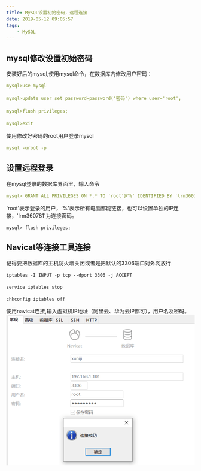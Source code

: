 ```yaml
---
title: MySQL设置初始密码，远程连接
date: 2019-05-12 09:05:57
tags:
    - MySQL
---
```

## mysql修改设置初始密码
安装好后的mysql,使用mysql命令，在数据库内修改用户密码：
 ```yaml
mysql>use mysql

mysql>update user set password=password('密码') where user='root';

mysql>flush privileges;

mysql>exit
```
使用修改好密码的root用户登录mysql
```yaml
mysql -uroot -p
```
## 设置远程登录

在mysql登录的数据库界面里，输入命令
```yaml
mysql> GRANT ALL PRIVILEGES ON *.* TO 'root'@'%' IDENTIFIED BY 'lrm360781' WITH GRANT OPTION;
```
'root'表示登录的用户，‘%'表示所有电脑都能链接，也可以设置单独的IP连接，'lrm360781'为连接密码。

```ejs
mysql> flush privileges;
```
 ## Navicat等连接工具连接
 记得要把数据库的主机防火墙关闭或者是把默认的3306端口对外网放行
 ```ejs
 iptables -I INPUT -p tcp --dport 3306 -j ACCEPT
 
 service iptables stop
 
 chkconfig iptables off
```
 使用navicat连接,输入虚拟机IP地址（阿里云、华为云IP都可），用户名及密码。
![img](/img_mysql/lianjie.png)
